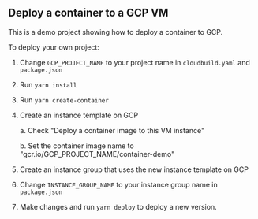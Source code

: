 ## Deploy a container to a GCP VM

This is a demo project showing how to deploy a container to GCP.

To deploy your own project:

1. Change `GCP_PROJECT_NAME` to your project name in `cloudbuild.yaml` and `package.json`
2. Run `yarn install`
3. Run `yarn create-container`
4. Create an instance template on GCP

   a. Check "Deploy a container image to this VM instance"
   
   b. Set the container image name to "gcr.io/GCP_PROJECT_NAME/container-demo"
5. Create an instance group that uses the new instance template on GCP
6. Change `INSTANCE_GROUP_NAME` to your instance group name in `package.json`
6. Make changes and run `yarn deploy` to deploy a new version.
